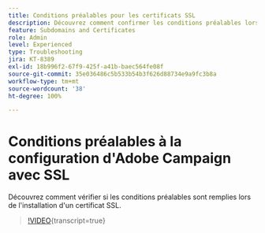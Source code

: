 ```yaml
---
title: Conditions préalables pour les certificats SSL
description: Découvrez comment confirmer les conditions préalables lors de l'installation d'un certificat SSL.
feature: Subdomains and Certificates
role: Admin
level: Experienced
type: Troubleshooting
jira: KT-8389
exl-id: 18b996f2-67f9-425f-a41b-baec564fe08f
source-git-commit: 35e036486c5b533b54b3f626d88734e9a9fc3b8a
workflow-type: tm+mt
source-wordcount: '38'
ht-degree: 100%

---
```


# Conditions préalables à la configuration d&#39;Adobe Campaign avec SSL

Découvrez comment vérifier si les conditions préalables sont remplies lors de l&#39;installation d&#39;un certificat SSL.

>[!VIDEO](https://video.tv.adobe.com/v/335894?quality=12&learn=on){transcript=true}
